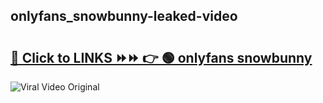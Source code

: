 
 ## onlyfans_snowbunny-leaked-video 

# <h2><a href="https://clipsfans.com/onlyfans_snowbunny&ref=git">🔗 Click to LINKS ⏩⏩ 👉 🟢 onlyfans snowbunny </a></h2>

<a href="https://clipsfans.com/onlyfans_snowbunny&ref=git" rel="nofollow" data-target="animated-image.originalLink"><img src="https://i.ibb.co.com/xMMVF88/686577567.gif" alt="Viral Video Original" style="max-width: 100%; display: inline-block;" data-target="animated-image.originalImage"></a>
